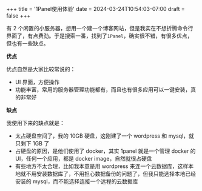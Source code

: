 +++
title = '1Panel使用体验'
date = 2024-03-24T10:54:03-07:00
draft = false
+++

有 2 个闲置的小服务器，想用一个建一个博客网站，但是我实在不想折腾命令行界面了，有点费劲。于是搜索一番，找到了`1Panel`，确实很不错，有很多优点，但也有一些缺点。

**优点**

优点自然是大家比较常说的：

- UI 界面，方便操作
- 功能丰富，常用的服务器管理功能都有，而且也有很多应用可以一键安装，真的非常好

**缺点**

我使用下来的缺点就是：

- 太占硬盘空间了，我的 10GB 硬盘，这刚建了一个 wordpress 和 mysql，就只剩下 1GB 了
- 占硬盘的原因，是他们使用了 docker，其实 1panel 就是一个管理 docker 的 UI，任何一个应用，都是 docker image，自然就很占硬盘
- 有些地方不太合理，比如我本意是用 wordpress 来连一个云数据库，这样本地就不用安装数据库了，不用担心数据备份的问题了，但我只能选择本地已经安装的 mysql，而不能选择连接一个远程的云数据库
